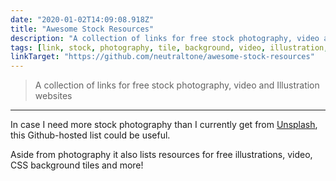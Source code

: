 ```yaml
---
date: "2020-01-02T14:09:08.918Z"
title: "Awesome Stock Resources"
description: "A collection of links for free stock photography, video and Illustration websites."
tags: [link, stock, photography, tile, background, video, illustration, svg, css]
linkTarget: "https://github.com/neutraltone/awesome-stock-resources"
---
```

> A collection of links for free stock photography, video and Illustration websites
---

In case I need more stock photography than I currently get from [Unsplash](https://source.unsplash.com/), this Github-hosted list could be useful. 

Aside from photography it also lists resources for free illustrations, video, CSS background tiles and more!